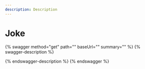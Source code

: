 ```yaml
---
description: Description
---
```


# Joke

{% swagger method="get" path="" baseUrl="" summary="" %}
{% swagger-description %}

{% endswagger-description %}
{% endswagger %}
